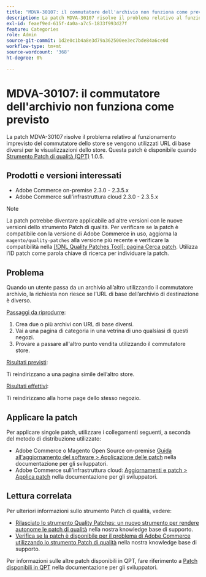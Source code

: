 ```yaml
---
title: "MDVA-30107: il commutatore dell'archivio non funziona come previsto"
description: La patch MDVA-30107 risolve il problema relativo al funzionamento imprevisto del commutatore dello store se vengono utilizzati URL di base diversi per le visualizzazioni dello store. Questa patch è disponibile quando è installato [Quality Patches Tool (QPT)](/help/announcements/adobe-commerce-announcements/magento-quality-patches-released-new-tool-to-self-serve-quality-patches.md) 1.0.5.
exl-id: feaef9ed-615f-4a0a-a7c5-1833f993d27f
feature: Categories
role: Admin
source-git-commit: 1d2e0c1b4a8e3d79a362500ee3ec7bde84a6ce0d
workflow-type: tm+mt
source-wordcount: '368'
ht-degree: 0%

---
```


# MDVA-30107: il commutatore dell&#39;archivio non funziona come previsto

La patch MDVA-30107 risolve il problema relativo al funzionamento imprevisto del commutatore dello store se vengono utilizzati URL di base diversi per le visualizzazioni dello store. Questa patch è disponibile quando [Strumento Patch di qualità (QPT)](/help/announcements/adobe-commerce-announcements/magento-quality-patches-released-new-tool-to-self-serve-quality-patches.md) 1.0.5.

## Prodotti e versioni interessati

* Adobe Commerce on-premise 2.3.0 - 2.3.5.x
* Adobe Commerce sull’infrastruttura cloud 2.3.0 - 2.3.5.x

>[!NOTE]
>
>La patch potrebbe diventare applicabile ad altre versioni con le nuove versioni dello strumento Patch di qualità. Per verificare se la patch è compatibile con la versione di Adobe Commerce in uso, aggiorna la `magento/quality-patches` alla versione più recente e verificare la compatibilità nella [[!DNL Quality Patches Tool]: pagina Cerca patch](https://devdocs.magento.com/quality-patches/tool.html#patch-grid). Utilizza l’ID patch come parola chiave di ricerca per individuare la patch.

## Problema

Quando un utente passa da un archivio all’altro utilizzando il commutatore archivio, la richiesta non riesce se l’URL di base dell’archivio di destinazione è diverso.

<u>Passaggi da riprodurre</u>:

1. Crea due o più archivi con URL di base diversi.
1. Vai a una pagina di categoria in una vetrina di uno qualsiasi di questi negozi.
1. Provare a passare all&#39;altro punto vendita utilizzando il commutatore store.

<u>Risultati previsti</u>:

Ti reindirizzano a una pagina simile dell’altro store.

<u>Risultati effettivi</u>:

Ti reindirizzano alla home page dello stesso negozio.

## Applicare la patch

Per applicare singole patch, utilizzare i collegamenti seguenti, a seconda del metodo di distribuzione utilizzato:

* Adobe Commerce o Magento Open Source on-premise [Guida all&#39;aggiornamento del software > Applicazione delle patch](https://devdocs.magento.com/guides/v2.4/comp-mgr/patching/mqp.html) nella documentazione per gli sviluppatori.
* Adobe Commerce sull’infrastruttura cloud: [Aggiornamenti e patch > Applica patch](https://devdocs.magento.com/cloud/project/project-patch.html) nella documentazione per gli sviluppatori.

## Lettura correlata

Per ulteriori informazioni sullo strumento Patch di qualità, vedere:

* [Rilasciato lo strumento Quality Patches: un nuovo strumento per rendere autonome le patch di qualità](/help/announcements/adobe-commerce-announcements/magento-quality-patches-released-new-tool-to-self-serve-quality-patches.md) nella nostra knowledge base di supporto.
* [Verifica se la patch è disponibile per il problema di Adobe Commerce utilizzando lo strumento Patch di qualità](/help/support-tools/patches-available-in-qpt-tool/check-patch-for-magento-issue-with-magento-quality-patches.md) nella nostra knowledge base di supporto.

Per informazioni sulle altre patch disponibili in QPT, fare riferimento a [Patch disponibili in QPT](https://devdocs.magento.com/quality-patches/tool.html#patch-grid) nella documentazione per gli sviluppatori.
